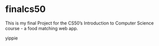 # finalcs50
This is my final Project for the CS50’s Introduction to Computer Science course - a food matching web app.

yippie
